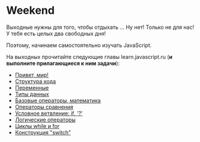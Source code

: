 # Weekend

Выходные нужны для того, чтобы отдыхать ... Ну нет! Только не для нас! 
У тебя есть целых два свободных дня!

Поэтому, начинаем самостоятельно изучать JavaScript.

На выходных прочитайте следующие главы learn.javascript.ru (**и выполните
прилагающиеся к ним задачи**):

* [Привет, мир!](https://learn.javascript.ru/hello-world)
* [Структура кода](https://learn.javascript.ru/structure)
* [Переменные](https://learn.javascript.ru/variables)
* [Типы данных](https://learn.javascript.ru/types)
* [Базовые операторы, математика](https://learn.javascript.ru/operators)
* [Операторы сравнения](https://learn.javascript.ru/comparison)
* [Условное ветвление: if, '?'](https://learn.javascript.ru/ifelse)
* [Логические операторы](https://learn.javascript.ru/logical-operators)
* [Циклы while и for](https://learn.javascript.ru/while-for)
* [Конструкция "switch"](https://learn.javascript.ru/switch)
